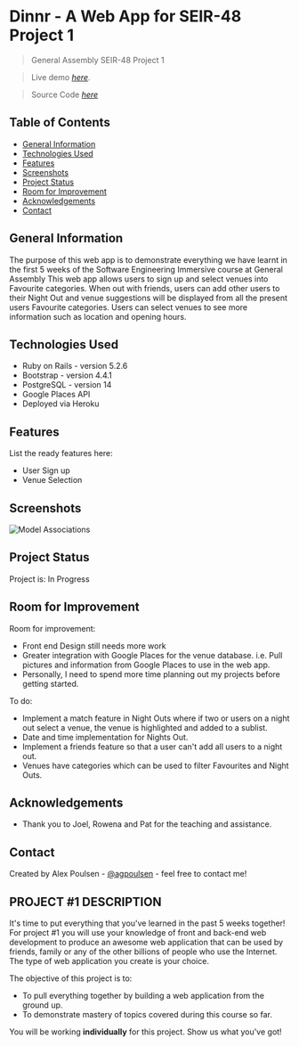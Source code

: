 # Dinnr - A Web App for SEIR-48 Project 1
> General Assembly SEIR-48 Project 1

> Live demo [_here_](https://seir48project1.herokuapp.com/).

> Source Code [_here_](https://github.com/agpoulsen/project-1)

## Table of Contents
* [General Information](#general-information)
* [Technologies Used](#technologies-used)
* [Features](#features)
* [Screenshots](#screenshots)
* [Project Status](#project-status)
* [Room for Improvement](#room-for-improvement)
* [Acknowledgements](#acknowledgements)
* [Contact](#contact)


## General Information
  The purpose of this web app is to demonstrate everything we have learnt in the first 5 weeks of the Software Engineering Immersive course at General Assembly
  This web app allows users to sign up and select venues into Favourite categories.
  When out with friends, users can add other users to their Night Out and venue suggestions will be displayed from all the present users Favourite categories.
  Users can select venues to see more information such as location and opening hours.


## Technologies Used
- Ruby on Rails - version 5.2.6
- Bootstrap - version 4.4.1
- PostgreSQL - version 14
- Google Places API
- Deployed via Heroku


## Features
List the ready features here:
- User Sign up
- Venue Selection


## Screenshots
![Model Associations](https://res.cloudinary.com/dydsfpahp/image/upload/v1635377671/Project-1/associations_for_dinnr_y9uzqo.png)
<!-- If you have screenshots you'd like to share, include them here. -->


## Project Status
Project is: In Progress


## Room for Improvement

Room for improvement:
- Front end Design still needs more work
- Greater integration with Google Places for the venue database. i.e. Pull pictures and information from Google Places to use in the web app.
- Personally, I need to spend more time planning out my projects before getting started.

To do:
- Implement a match feature in Night Outs where if two or users on a night out select a venue, the venue is highlighted and added to a sublist.
- Date and time implementation for Nights Out.
- Implement a friends feature so that a user can't add all users to a night out.
- Venues have categories which can be used to filter Favourites and Night Outs.


## Acknowledgements
- Thank you to Joel, Rowena and Pat for the teaching and assistance.


## Contact
Created by Alex Poulsen - [@agpoulsen](https://github.com/agpoulsen/) - feel free to contact me!

## PROJECT #1 DESCRIPTION

It's time to put everything that you've learned in the past 5 weeks together! For
project #1 you will use your knowledge of front and back-end web
development to produce an awesome web application that can be used by friends,
family or any of the other billions of people who use the Internet. The type of
web application you create is your choice.

The objective of this project is to:

* To pull everything together by building a web application from the ground up.
* To demonstrate mastery of topics covered during this course so far.

You will be working **individually** for this project. Show us what you've
got!
